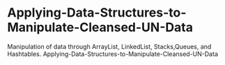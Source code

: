 # Applying-Data-Structures-to-Manipulate-Cleansed-UN-Data
Manipulation of data through ArrayList, LinkedList, Stacks,Queues, and Hashtables.
Applying-Data-Structures-to-Manipulate-Cleansed-UN-Data

